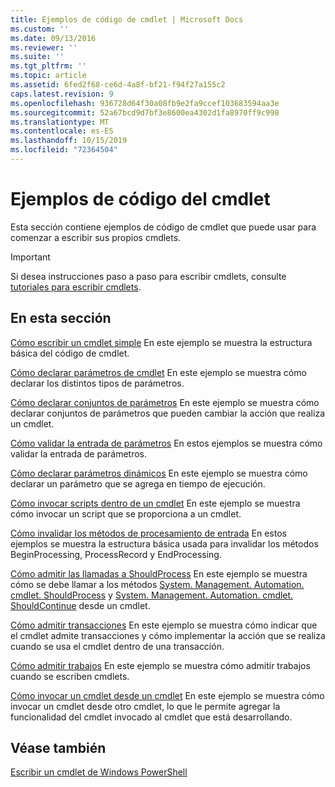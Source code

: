 ```yaml
---
title: Ejemplos de código de cmdlet | Microsoft Docs
ms.custom: ''
ms.date: 09/13/2016
ms.reviewer: ''
ms.suite: ''
ms.tgt_pltfrm: ''
ms.topic: article
ms.assetid: 6fed2f68-ce6d-4a8f-bf21-f94f27a155c2
caps.latest.revision: 9
ms.openlocfilehash: 936728d64f30a08fb9e2fa9ccef103683594aa3e
ms.sourcegitcommit: 52a67bcd9d7bf3e8600ea4302d1fa8970ff9c998
ms.translationtype: MT
ms.contentlocale: es-ES
ms.lasthandoff: 10/15/2019
ms.locfileid: "72364504"
---
```

# <a name="examples-of-cmdlet-code"></a>Ejemplos de código del cmdlet

Esta sección contiene ejemplos de código de cmdlet que puede usar para comenzar a escribir sus propios cmdlets.

> [!IMPORTANT]
> Si desea instrucciones paso a paso para escribir cmdlets, consulte [tutoriales para escribir cmdlets](./tutorials-for-writing-cmdlets.md).

## <a name="in-this-section"></a>En esta sección

[Cómo escribir un cmdlet simple](./how-to-write-a-simple-cmdlet.md) En este ejemplo se muestra la estructura básica del código de cmdlet.

[Cómo declarar parámetros de cmdlet](./how-to-declare-cmdlet-parameters.md) En este ejemplo se muestra cómo declarar los distintos tipos de parámetros.

[Cómo declarar conjuntos de parámetros](./how-to-declare-parameter-sets.md) En este ejemplo se muestra cómo declarar conjuntos de parámetros que pueden cambiar la acción que realiza un cmdlet.

[Cómo validar la entrada de parámetros](./how-to-validate-parameter-input.md) En estos ejemplos se muestra cómo validar la entrada de parámetros.

[Cómo declarar parámetros dinámicos](./how-to-declare-dynamic-parameters.md) En este ejemplo se muestra cómo declarar un parámetro que se agrega en tiempo de ejecución.

[Cómo invocar scripts dentro de un cmdlet](./how-to-invoke-scripts-within-a-cmdlet.md) En este ejemplo se muestra cómo invocar un script que se proporciona a un cmdlet.

[Cómo invalidar los métodos de procesamiento de entrada](./how-to-override-input-processing-methods.md) En estos ejemplos se muestra la estructura básica usada para invalidar los métodos BeginProcessing, ProcessRecord y EndProcessing.

[Cómo admitir las llamadas a ShouldProcess](./how-to-request-confirmations.md) En este ejemplo se muestra cómo se debe llamar a los métodos [System. Management. Automation. cmdlet. ShouldProcess](/dotnet/api/System.Management.Automation.Cmdlet.ShouldProcess) y [System. Management. Automation. cmdlet. ShouldContinue](/dotnet/api/System.Management.Automation.Cmdlet.ShouldContinue) desde un cmdlet.

[Cómo admitir transacciones](./how-to-support-transactions.md) En este ejemplo se muestra cómo indicar que el cmdlet admite transacciones y cómo implementar la acción que se realiza cuando se usa el cmdlet dentro de una transacción.

[Cómo admitir trabajos](./how-to-support-jobs.md) En este ejemplo se muestra cómo admitir trabajos cuando se escriben cmdlets.

[Cómo invocar un cmdlet desde un cmdlet](./how-to-invoke-a-cmdlet-from-within-a-cmdlet.md) En este ejemplo se muestra cómo invocar un cmdlet desde otro cmdlet, lo que le permite agregar la funcionalidad del cmdlet invocado al cmdlet que está desarrollando.

## <a name="see-also"></a>Véase también

[Escribir un cmdlet de Windows PowerShell](./writing-a-windows-powershell-cmdlet.md)
